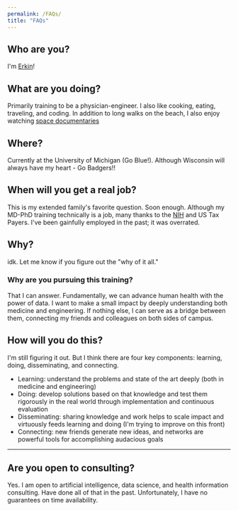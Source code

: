 ```yaml
---
permalink: /FAQs/
title: "FAQs"
---
```


## Who are you?
I'm [Erkin](/about/)!

## What are you doing?
Primarily training to be a physician-engineer. I also like cooking, eating, traveling, and coding. In addition to long walks on the beach, I also enjoy watching [space documentaries](https://en.wikipedia.org/wiki/Moon_Machines)

## Where?
Currently at the University of Michigan (Go Blue!). Although Wisconsin will always have my heart - Go Badgers!!

## When will you get a real job?
This is my extended family's favorite question. Soon enough. Although my MD-PhD training technically is a job, many thanks to the [NIH](https://nigms.nih.gov/training/instpredoc/Pages/PredocOverview-MSTP.aspx) and US Tax Payers. I've been gainfully employed in the past; it was overrated.

## Why?
idk. Let me know if you figure out the "why of it all."

### Why are you pursuing this training?
That I can answer. Fundamentally, we can advance human health with the power of data. I want to make a small impact by deeply understanding both medicine and engineering. If nothing else, I can serve as a bridge between them, connecting my friends and colleagues on both sides of campus.

## How will you do this?
I'm still figuring it out. But I think there are four key components: learning, doing, disseminating, and connecting. 
- Learning: understand the problems and state of the art deeply (both in medicine and engineering)
- Doing: develop solutions based on that knowledge and test them rigorously in the real world through implementation and continuous evaluation
- Disseminating: sharing knowledge and work helps to scale impact and virtuously feeds learning and doing (I'm trying to improve on this front)
- Connecting: new friends generate new ideas, and networks are powerful tools for accomplishing audacious goals

---

## Are you open to consulting?
Yes. I am open to artificial intelligence, data science, and health information consulting. Have done all of that in the past. Unfortunately, I have no guarantees on time availability.
